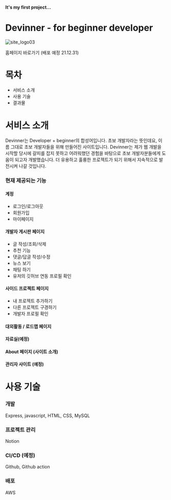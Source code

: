 #### It's my first project...

# Devinner - for beginner developer

![site_logo03](https://user-images.githubusercontent.com/75168305/147461280-d53afeeb-3d2c-4c37-a8df-04c25ef0a1d8.png)

홈페이지 바로가기 (배포 예정 21.12.31)

# 목차
- 서비스 소개
- 사용 기술
- 결과물

# 서비스 소개
Devinner는 Developer + beginner의 합성어입니다. 초보 개발자라는 뜻인데요, 이름 그대로 초보 개발자들을 위해 만들어진 사이트입니다. Devinner는 제가 웹 개발을 시작할 당시에 갈피를 잡지 못하고 어려워했던 경험을 바탕으로 초보 개발자분들에게 도움이 되고자 개발했습니다. 더 유용하고 훌륭한 프로젝트가 되기 위해서 지속적으로 발전시켜 나갈 것입니다.

### 현재 제공되는 기능
#### 계정
-  로그인/로그아웃
-  회원가입
-  마이페이지

#### 개발자 게시판 페이지
-  글 작성/조회/삭제
-  추천 기능
-  댓글/답글 작성/수정
-  뉴스 보기
-  채팅 하기
-  유저의 깃허브 연동 프로필 확인

#### 사이드 프로젝트 페이지
-  내 프로젝트 추가하기
-  다른 프로젝트 구경하기
-  개발자 프로필 확인

#### 대외활동 / 로드맵 페이지
#### 자료실(예정)

#### About 페이지 (사이트 소개)

#### 관리자 사이트 (예정)

# 사용 기술

### 개발
Express, javascript, HTML, CSS, MySQL

### 프로젝트 관리
Notion

### CI/CD (예정)
Github, Github action

### 배포
AWS

